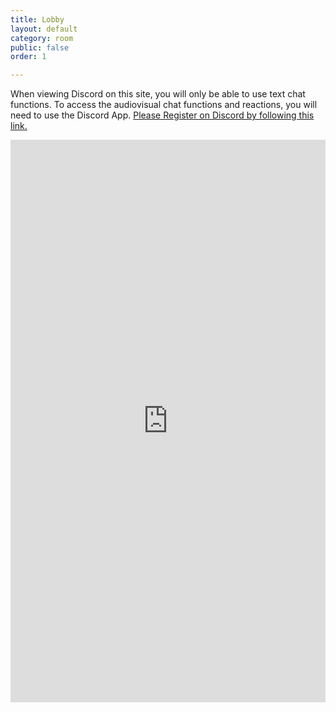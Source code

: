 ```yaml
---
title: Lobby
layout: default
category: room
public: false
order: 1

---
```

When viewing Discord on this site, you will only be able to use text chat functions.  To access the audiovisual chat functions and reactions, you will need to use the Discord App. [Please Register on Discord by following this link.](https://discord.gg/columbus2020nasfic)

<iframe src="https://titanembeds.com/embed/680949000295284757?defaultchannel=723567502663352460" height="900" width="100%" frameborder="0" class="nasfic-chat">
</iframe>